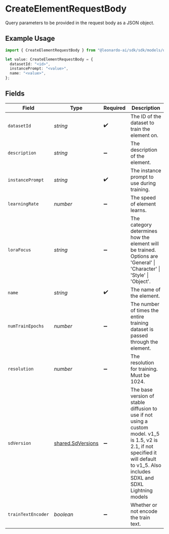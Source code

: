 # CreateElementRequestBody

Query parameters to be provided in the request body as a JSON object.

## Example Usage

```typescript
import { CreateElementRequestBody } from "@leonardo-ai/sdk/sdk/models/operations";

let value: CreateElementRequestBody = {
  datasetId: "<id>",
  instancePrompt: "<value>",
  name: "<value>",
};
```

## Fields

| Field                                                                                                                                                                                   | Type                                                                                                                                                                                    | Required                                                                                                                                                                                | Description                                                                                                                                                                             |
| --------------------------------------------------------------------------------------------------------------------------------------------------------------------------------------- | --------------------------------------------------------------------------------------------------------------------------------------------------------------------------------------- | --------------------------------------------------------------------------------------------------------------------------------------------------------------------------------------- | --------------------------------------------------------------------------------------------------------------------------------------------------------------------------------------- |
| `datasetId`                                                                                                                                                                             | *string*                                                                                                                                                                                | :heavy_check_mark:                                                                                                                                                                      | The ID of the dataset to train the element on.                                                                                                                                          |
| `description`                                                                                                                                                                           | *string*                                                                                                                                                                                | :heavy_minus_sign:                                                                                                                                                                      | The description of the element.                                                                                                                                                         |
| `instancePrompt`                                                                                                                                                                        | *string*                                                                                                                                                                                | :heavy_check_mark:                                                                                                                                                                      | The instance prompt to use during training.                                                                                                                                             |
| `learningRate`                                                                                                                                                                          | *number*                                                                                                                                                                                | :heavy_minus_sign:                                                                                                                                                                      | The speed of element learns.                                                                                                                                                            |
| `loraFocus`                                                                                                                                                                             | *string*                                                                                                                                                                                | :heavy_minus_sign:                                                                                                                                                                      | The category determines how the element will be trained. Options are 'General' \| 'Character' \| 'Style' \| 'Object'.                                                                   |
| `name`                                                                                                                                                                                  | *string*                                                                                                                                                                                | :heavy_check_mark:                                                                                                                                                                      | The name of the element.                                                                                                                                                                |
| `numTrainEpochs`                                                                                                                                                                        | *number*                                                                                                                                                                                | :heavy_minus_sign:                                                                                                                                                                      | The number of times the entire training dataset is passed through the element.                                                                                                          |
| `resolution`                                                                                                                                                                            | *number*                                                                                                                                                                                | :heavy_minus_sign:                                                                                                                                                                      | The resolution for training. Must be 1024.                                                                                                                                              |
| `sdVersion`                                                                                                                                                                             | [shared.SdVersions](../../../sdk/models/shared/sdversions.md)                                                                                                                           | :heavy_minus_sign:                                                                                                                                                                      | The base version of stable diffusion to use if not using a custom model. v1_5 is 1.5, v2 is 2.1, if not specified it will default to v1_5. Also includes SDXL and SDXL Lightning models |
| `trainTextEncoder`                                                                                                                                                                      | *boolean*                                                                                                                                                                               | :heavy_minus_sign:                                                                                                                                                                      | Whether or not encode the train text.                                                                                                                                                   |